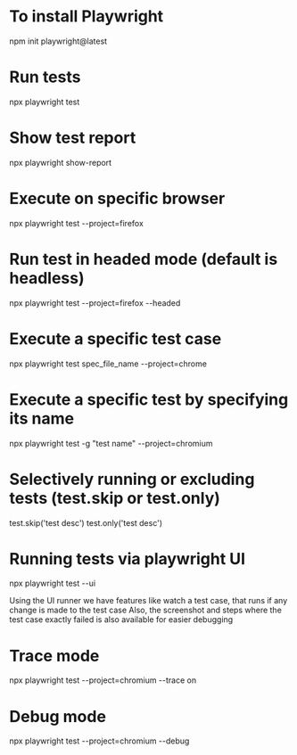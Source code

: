 # To install Playwright
npm init playwright@latest

# Run tests
npx playwright test

# Show test report
npx playwright show-report

# Execute on specific browser
npx playwright test --project=firefox

# Run test in headed mode (default is headless)
npx playwright test --project=firefox --headed

# Execute a specific test case
npx playwright test spec_file_name --project=chrome

# Execute a specific test by specifying its name
npx playwright test -g "test name" --project=chromium

# Selectively running or excluding tests (test.skip or test.only)
test.skip('test desc')
test.only('test desc')

# Running tests via playwright UI
npx playwright test --ui

Using the UI runner we have features like watch a test case, that runs if any change is made to the test case
Also, the screenshot and steps where the test case exactly failed is also available for easier debugging

# Trace mode
npx playwright test --project=chromium --trace on

# Debug mode
npx playwright test --project=chromium --debug